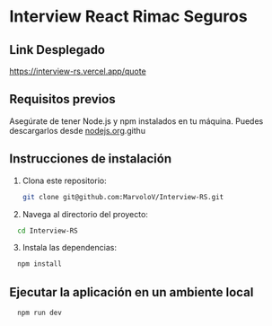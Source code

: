 # Interview React Rimac Seguros

## Link Desplegado

https://interview-rs.vercel.app/quote

## Requisitos previos

Asegúrate de tener Node.js y npm instalados en tu máquina. Puedes descargarlos desde [nodejs.org](https://nodejs.org/).githu

## Instrucciones de instalación

1. Clona este repositorio:

   ```bash
   git clone git@github.com:MarvoloV/Interview-RS.git
   ```

2. Navega al directorio del proyecto:

```bash
  cd Interview-RS
```

3. Instala las dependencias:

```bash
  npm install
```

## Ejecutar la aplicación en un ambiente local

```bash
  npm run dev
```
